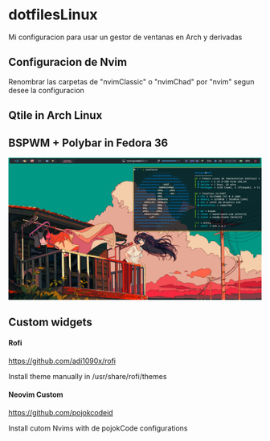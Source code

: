 # dotfilesLinux

Mi configuracion para usar un gestor de ventanas en Arch y derivadas

## Configuracion de Nvim

Renombrar las carpetas de "nvimClassic" o "nvimChad" por "nvim" segun desee la configuracion

## Qtile in Arch Linux

## BSPWM + Polybar in Fedora 36

![Fedora](./wallpapers/Fedora.png)

## Custom widgets

#### Rofi

<https://github.com/adi1090x/rofi>

Install theme manually in /usr/share/rofi/themes

#### Neovim Custom

<https://github.com/pojokcodeid>

Install cutom Nvims with de pojokCode configurations

